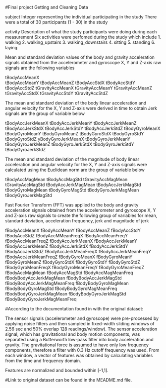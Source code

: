 #Final project Getting and Cleaning Data

subject
		Integer representing the individual participating in the study
		There were a total of 30 participants (1 - 30) in the study
		
activity
		Description of what the study participants were doing during each measurement
		Six activities were perfomed during the study which include
			1. walking
			2. walking_upstairs
			3. walking_downstairs
			4. sitting
			5. standing
			6. laying

Mean and standard deviation values of the body and gravity acceleration signals obtained from the accelerometer and gyroscope X, Y and Z-axis raw signals
are the following variables
			
tBodyAccMeanX               
tBodyAccMeanY
tBodyAccMeanZ
tBodyAccStdX
tBodyAccStdY
tBodyAccStdZ
tGravityAccMeanX
tGravityAccMeanY
tGravityAccMeanZ
tGravityAccStdX
tGravityAccStdY
tGravityAccStdZ

The mean and standard deviation of the body linear acceleration and angular velocity for the X, Y and Z-axis were derived in time to obtain Jerk signals are the group
of variable below
 
tBodyAccJerkMeanX
tBodyAccJerkMeanY
tBodyAccJerkMeanZ
tBodyAccJerkStdX
tBodyAccJerkStdY
tBodyAccJerkStdZ
tBodyGyroMeanX
tBodyGyroMeanY
tBodyGyroMeanZ
tBodyGyroStdX
tBodyGyroStdY
tBodyGyroStdZ
yBodyGyroJerkMeanX
tBodyGyroJerkMeanY
tBodyGyroJerkMeanZ
tBodyGyroJerkStdX
tBodyGyroJerkStdY
tBodyGyroJerkStdZ

The mean and standard deviation of the magnitude of body linear acceleration and angular velocity for the X, Y and Z-axis signals were calculated using the Euclidean norm
are the group of variable below
		
tBodyAccMagMean
tBodyAccMagStd
tGravityAccMagMean
tGravityAccMagStd
tBodyAccJerkMagMean
tBodyAccJerkMagStd
tBodyGyroMagMean
tBodyGyroMagStd
tBodyGyroJerkMagMean
tBodyGyroJerkMagStd

Fast Fourier Transform (FFT) was applied to the body and gravity acceleration signals obtained from the accelerometer
and gyroscope X, Y and Z-axis raw signals to create the following group of variables for mean, standard deviation, acceleration frequency, jerk and magnitude of jerk

fBodyAccMeanX
fBodyAccMeanY
fBodyAccMeanZ
fBodyAccStdY
fBodyAccStdZ
fBodyAccMMeanFreqX
fBodyAccMeanFreqY
fBodyAccMeanFreqZ
fBodyAccJerkMeanX
fBodyAccJerkMeanY
fBodyAccJerkMeanZ
fBodyAccJerkStdX
fBodyAccJerkStdY
fBodyAccJerkStdZ
fBodyAccJerkMeanFreqX
fBodyAccJerkMeanFreqY
fBodyAccJerkMeanFreqZ
fBodyGyroMeanX
fBodyGyroMeanY
fBodyGyroMeanZ
fBodyGyroStdX
fBodyGyroStdY
fBodyGyroStdZ
fBodyGyroMeanFreqX
fBodyGyroMeanFreqY
fBodyGyroMeanFreqZ
fBodyAccMagMean
fBodyAccMagStd
fBodyAccMagMeanFreq
fBodyBodyAccJerkMagMean
fBodyBodyAccJerkMagStd
fBodyBodyAccJerkMagMeanFreq
fBodyBodyGyroMagMean
fBodyBodyGyroMagStd
fBodyBodyGyroMagMeanFreq
fBodyBodyGyroJerkMagMean
fBodyBodyGyroJerkMagStd
fBodyBodyGyroJerkMagMeanFreq

#According to the documentation found in with the original dataset:

The sensor signals (accelerometer and gyroscope) were pre-processed by applying noise filters and then sampled in fixed-width sliding windows of 2.56 sec and 50% overlap
128 readings/window). The sensor acceleration signal, which has gravitational and body motion components, was separated using a Butterworth low-pass filter into body
acceleration and gravity. The gravitational force is assumed to have only low frequency components, therefore a filter with 0.3 Hz cutoff frequency was used. From each window,
a vector of features was obtained by calculating variables from the time and frequency domain.

Features are normalized and bounded within [-1,1].

#Link to original dataset can be found in the MEADME.md file.

